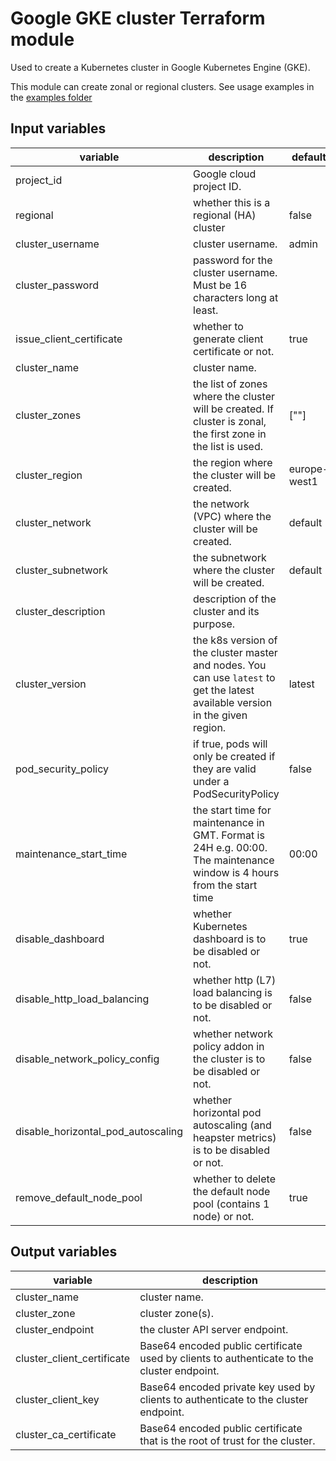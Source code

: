 # Google GKE cluster Terraform module

Used to create a Kubernetes cluster in Google Kubernetes Engine (GKE).

This module can create zonal or regional clusters. See usage examples in the [examples folder](../example)

## Input variables 

| variable                           | description                                                                                                            | default        |
|------------------------------------|------------------------------------------------------------------------------------------------------------------------|----------------|
| project_id                   | Google cloud project ID.                                                                                                      |                |
| regional                   | whether this is a regional (HA) cluster                                                                                                      |         false       |
| cluster_username                   | cluster username.                                                                                                      |       admin         |
| cluster_password                   | password for the cluster username. Must be 16 characters long at least.                                                     |                |
| issue_client_certificate           | whether to generate client certificate or not.                                                                         | true           |
| cluster_name                       | cluster name.                                                                                                          |                |
| cluster_zones                       | the list of zones where the cluster will be created. If cluster is zonal, the first zone in the list is used.                                                                            | [""] |
| cluster_region                     | the region where the cluster will be created.                                                                          | europe-west1   |
| cluster_network                    | the network (VPC) where the cluster will be created.                                                                         | default        |
| cluster_subnetwork                 | the subnetwork where the cluster will be created.                                                                      | default        |
| cluster_description                | description of the cluster and its purpose.                                                                            |                |
| cluster_version                    | the k8s version of the cluster master and nodes. You can use `latest` to get the latest available version in the given region.                                                                        | latest    |
| pod_security_policy                | if true, pods will only be created if they are valid under a PodSecurityPolicy                                         | false          |
| maintenance_start_time             | the start time for maintenance in GMT. Format is 24H e.g. 00:00. The maintenance window is 4 hours from the start time | 00:00          |
| disable_dashboard                  | whether Kubernetes dashboard is to be disabled or not.                                                                 | true           |
| disable_http_load_balancing        | whether http (L7) load balancing is to be disabled or not.                                                             | false          |
| disable_network_policy_config      | whether network policy addon in the cluster is to be disabled or not.                                                  | false          |
| disable_horizontal_pod_autoscaling | whether horizontal pod autoscaling (and heapster metrics) is to be disabled or not.                                    | false          |
| remove_default_node_pool           | whether to delete the default node pool (contains 1 node) or not.                                                      | true           |


## Output variables

| variable                   | description                                                                                |
|----------------------------|--------------------------------------------------------------------------------------------|
| cluster_name               | cluster name.                                                                              |
| cluster_zone               | cluster zone(s).                                                                              |
| cluster_endpoint           | the cluster API server endpoint.                                                           |
| cluster_client_certificate | Base64 encoded public certificate used by clients to authenticate to the cluster endpoint. |
| cluster_client_key         | Base64 encoded private key used by clients to authenticate to the cluster endpoint.        |
| cluster_ca_certificate     | Base64 encoded public certificate that is the root of trust for the cluster.               |